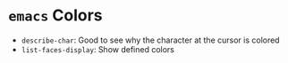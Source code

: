 # `emacs` Colors

- `describe-char`: Good to see why the character at the cursor is colored
- `list-faces-display`: Show defined colors
